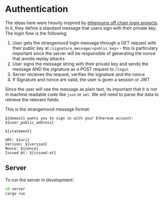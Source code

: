 # Authentication

The ideas here were heavily inspired by [ethereums off chain login projects](https://login.xyz/). In it, they define a standard message that users sign with their private key. The login flow is the following:

1. User gets the strangemood login message through a GET request with their public key at `/signature_message/<public_key>` - this is particulary important since the server will be responsible of generating the nonce that avoids replay attacks
2. User signs the message string with their private key and sends the message AND the signature as a POST request to `/login`
3. Server recieves the request, verifies the signature _and the nonce_
4. If Signature and nonce are valid, the user is given a session or JWT

Since the user will see the message as plain text, its important that it is not in machine readable code like `json` or `xml`. We will need to parse the data to retrieve the relevant fields.

This is the strangemood message format:

```
${domain} wants you to sign in with your Ethereum account:
${user_public_address}

${statement}

URI: ${uri}
Version: ${version}
Nonce: ${nonce}
Issued At: ${issued-at}
```

## Server

To run the server in development:

```bash
cd server
cargo run
```
